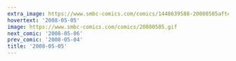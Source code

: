 ```yaml
---
extra_image: https://www.smbc-comics.com/comics/1448639588-20080505after.png
hovertext: '2008-05-05'
image: https://www.smbc-comics.com/comics/20080505.gif
next_comic: '2008-05-06'
prev_comic: '2008-05-04'
title: '2008-05-05'
---
```


